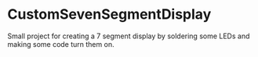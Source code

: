 # CustomSevenSegmentDisplay
Small project for creating a 7 segment display by soldering some LEDs and making some code turn them on. 
 
 
   
   
  
